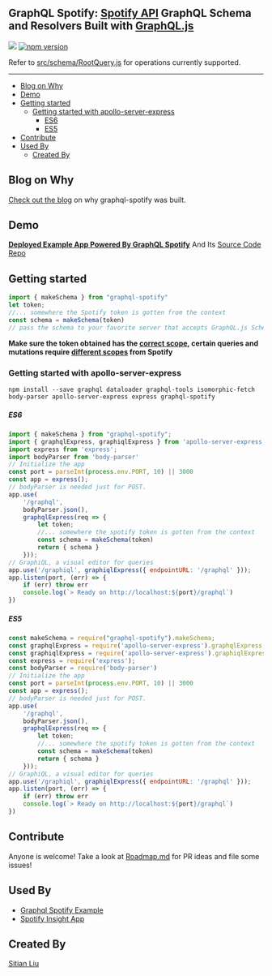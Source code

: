 ## GraphQL Spotify: [Spotify API](https://beta.developer.spotify.com/documentation/web-api/reference/) GraphQL Schema and Resolvers Built with [GraphQL.js](https://github.com/graphql/graphql-js)
![](https://travis-ci.org/goldensunliu/graphql-spotify.svg?branch=master)
[![npm version](https://badge.fury.io/js/graphql-spotify.svg)](https://badge.fury.io/js/graphql-spotify)

Refer to [src/schema/RootQuery.js](src/schema/RootQuery.js) for operations currently supported.

---

<!-- START doctoc generated TOC please keep comment here to allow auto update -->
<!-- DON'T EDIT THIS SECTION, INSTEAD RE-RUN doctoc TO UPDATE -->


- [Blog on Why](#blog-on-why)
- [Demo](#demo)
- [Getting started](#getting-started)
  - [Getting started with apollo-server-express](#getting-started-with-apollo-server-express)
      - [ES6](#es6)
      - [ES5](#es5)
- [Contribute](#contribute)
- [Used By](#used-by)
  - [Created By](#created-by)

<!-- END doctoc generated TOC please keep comment here to allow auto update -->
## Blog on Why

[Check out the blog](https://medium.com/@sitianliu_57680/why-i-built-a-graphql-server-for-spotify-api-4f516836e4ec) on why graphql-spotify was built.
## Demo

****[Deployed Example App Powered By GraphQL Spotify](https://graphql-spotify-example-zzajohosbz.now.sh)**** And Its [Source Code Repo](https://github.com/goldensunliu/graphql-spotify-example)

## Getting started
```javascript
import { makeSchema } from "graphql-spotify"
let token;
//... somewhere the Spotify token is gotten from the context
const schema = makeSchema(token)
// pass the schema to your favorite server that accepts GraphQL.js Schemas
```
**Make sure the token obtained has the [correct scope](https://beta.developer.spotify.com/documentation/general/guides/scopes/), certain queries and mutations require [different scopes](https://beta.developer.spotify.com/documentation/general/guides/scopes/) from Spotify**
### Getting started with apollo-server-express
`npm install --save graphql dataloader graphql-tools isomorphic-fetch body-parser apollo-server-express express graphql-spotify`

##### ES6
```javascript
import { makeSchema } from "graphql-spotify";
import { graphqlExpress, graphiqlExpress } from 'apollo-server-express';
import express from 'express';
import bodyParser from 'body-parser'
// Initialize the app
const port = parseInt(process.env.PORT, 10) || 3000
const app = express();
// bodyParser is needed just for POST.
app.use(
    '/graphql',
    bodyParser.json(),
    graphqlExpress(req => {
        let token;
        //... somewhere the spotify token is gotten from the context
        const schema = makeSchema(token)
        return { schema }
    }));
// GraphiQL, a visual editor for queries
app.use('/graphiql', graphiqlExpress({ endpointURL: '/graphql' }));
app.listen(port, (err) => {
    if (err) throw err
    console.log(`> Ready on http://localhost:${port}/graphql`)
})
```
##### ES5
```javascript
const makeSchema = require("graphql-spotify").makeSchema;
const graphqlExpress = require('apollo-server-express').graphqlExpress;
const graphiqlExpress = require('apollo-server-express').graphiqlExpress;
const express = require('express');
const bodyParser = require('body-parser')
// Initialize the app
const port = parseInt(process.env.PORT, 10) || 3000
const app = express();
// bodyParser is needed just for POST.
app.use(
    '/graphql',
    bodyParser.json(),
    graphqlExpress(req => {
        let token;
        //... somewhere the spotify token is gotten from the context
        const schema = makeSchema(token)
        return { schema }
    }));
// GraphiQL, a visual editor for queries
app.use('/graphiql', graphiqlExpress({ endpointURL: '/graphql' }));
app.listen(port, (err) => {
    if (err) throw err
    console.log(`> Ready on http://localhost:${port}/graphql`)
})
```

## Contribute
Anyone is welcome! Take a look at [Roadmap.md](Roadmap.md) for PR ideas and file some issues!

## Used By
* [Graphql Spotify Example](https://github.com/goldensunliu/graphql-spotify-example)
* [Spotify Insight App](https://noise.sitianliu.com/login)

## Created By
[Sitian Liu](https://www.sitianliu.com/)
